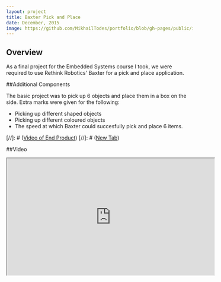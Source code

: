 ```yaml
---
layout: project
title: Baxter Pick and Place
date: December, 2015
image: https://github.com/MikhailTodes/portfolio/blob/gh-pages/public/images/baxter_final_pose.png?raw=true
---
```


## Overview
As a final project for the Embedded Systems course I took, we were required to use Rethink Robotics' Baxter for a pick and place application.

##Additional Components

The basic project was to pick up 6 objects and place them in a box on the side. Extra marks were given for the following:

* Picking up different shaped objects
* Picking up different coloured objects
* The speed at which Baxter could succesfully pick and place 6 items.



[//]: # ([Video of End Product](https://www.youtube.com/watch?v=Uo60e5Leo50))
[//]: # (<a href="https://www.youtube.com/watch?v=Uo60e5Leo50" target="_blank">New Tab</a>)

##Video
<iframe width="560" height="315" src="https://www.youtube.com/watch?v=Uo60e5Leo50" frameborder="1" allowfullscreen></iframe>
